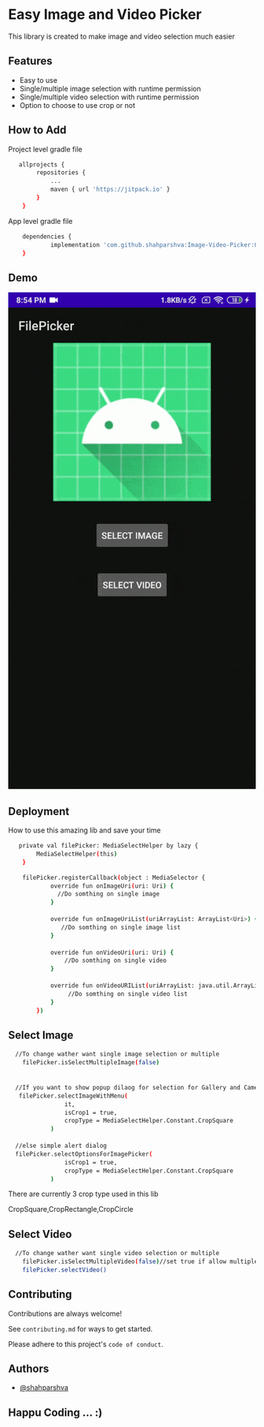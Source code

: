 
# Easy Image and Video Picker

This library is created to make image and video selection much easier




## Features

- Easy to use
- Single/multiple image selection with runtime permission 
- Single/multiple video selection with runtime permission 
- Option to choose to use crop or not 

## How to Add
Project level gradle file


```bash
   allprojects {
		repositories {
			...
			maven { url 'https://jitpack.io' }
		}
	}
```

App level gradle file
```bash
	dependencies {
	        implementation 'com.github.shahparshva:Image-Video-Picker:0.1.1'
	}

```

## Demo

![Alt Text](https://github.com/shahparshva/Image-Video-Picker/blob/master/ezgif.com-gif-maker.gif)

## Deployment

How to use this amazing lib and save your time 

```bash
   private val filePicker: MediaSelectHelper by lazy {
        MediaSelectHelper(this)
    }
```

```bash
    filePicker.registerCallback(object : MediaSelector {
            override fun onImageUri(uri: Uri) {
              //Do somthing on single image
            }

            override fun onImageUriList(uriArrayList: ArrayList<Uri>) {
               //Do somthing on single image list
            }

            override fun onVideoUri(uri: Uri) {
                //Do somthing on single video
            }

            override fun onVideoURIList(uriArrayList: java.util.ArrayList<Uri>) {
                 //Do somthing on single video list
            }
        })
```


## Select Image 
```bash
  //To change wather want single image selection or multiple 
    filePicker.isSelectMultipleImage(false)


  //If you want to show popup dilaog for selection for Gallery and Camera
   filePicker.selectImageWithMenu(
                it,
                isCrop1 = true,
                cropType = MediaSelectHelper.Constant.CropSquare
            )

  //else simple alert dialog 
  filePicker.selectOptionsForImagePicker(
                isCrop1 = true,
                cropType = MediaSelectHelper.Constant.CropSquare
            )
```

There are currently 3 crop type used in this lib

CropSquare,CropRectangle,CropCircle

## Select Video 
```bash
  //To change wather want single video selection or multiple 
    filePicker.isSelectMultipleVideo(false)//set true if allow multiple
    filePicker.selectVideo()
```



## Contributing

Contributions are always welcome!

See `contributing.md` for ways to get started.

Please adhere to this project's `code of conduct`.


## Authors

- [@shahparshva](https://github.com/shahparshva)


## Happu Coding ... :)
